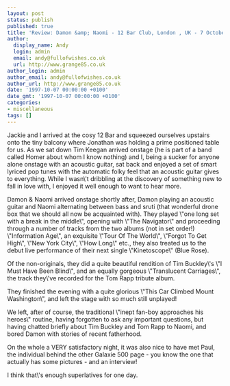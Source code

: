 ```yaml
---
layout: post
status: publish
published: true
title: 'Review: Damon &amp; Naomi - 12 Bar Club, London , UK - 7 October 1997'
author:
  display_name: Andy
  login: admin
  email: andy@fullofwishes.co.uk
  url: http://www.grange85.co.uk
author_login: admin
author_email: andy@fullofwishes.co.uk
author_url: http://www.grange85.co.uk
date: '1997-10-07 00:00:00 +0100'
date_gmt: '1997-10-07 00:00:00 +0100'
categories:
- miscellaneous
tags: []
---
```

<p>Jackie and I arrived at the cosy 12 Bar and squeezed ourselves upstairs onto the tiny balcony where Jonathan was holding a prime positioned table for us. As we sat down Tim Keegan arrived onstage (he is part of a band called Homer about whom I know nothing) and I, being a sucker for anyone alone onstage with an acoustic guitar, sat back and enjoyed a set of smart lyriced pop tunes with the automatic folky feel that an acoustic guitar gives to everything. While I wasn\'t dribbling at the discovery of something new to fall in love with, I enjoyed it well enough to want to hear more. </p>
<p>Damon & Naomi arrived onstage shortly after, Damon playing an acoustic guitar and Naomi alternating between bass and sruti (that wonderful drone box that we should all now be acquainted with). They played \"one long set with a break in the middle\", opening with \"The Navigator\" and proceeding through a number of tracks from the two albums (not in set order!) \"Information Age\", an exquisite \"Tour Of The World\", \"Forgot To Get High\", \"New York City\", \"How Long\" etc., they also treated us to the debut live performance of their next single \"Kinetoscope\" (Blue Rose). </p>
<p>Of the non-originals, they did a quite beautiful rendition of Tim Buckley\'s \"I Must Have Been Blind\", and an equally gorgeous \"Translucent Carriages\", the track they\'ve recorded for the Tom Rapp tribute album. </p>
<p>They finished the evening with a quite glorious \"This Car Climbed Mount Washington\", and left the stage with so much still unplayed! </p>
<p>We left, after of course, the traditional \"inept fan-boy approaches his heroes\" routine, having forgotten to ask any important questions, but having chatted briefly about Tim Buckley and Tom Rapp to Naomi, and bored Damon with stories of recent fatherhood. </p>
<p>On the whole a VERY satisfactory night, it was also nice to have met Paul, the individual behind the other Galaxie 500 page - you know the one that actually has some pictures - and an interview! </p>
<p>I think that\'s enough superlatives for one day. </p>
